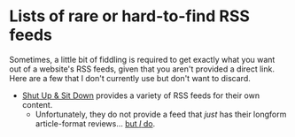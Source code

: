 # Lists of rare or hard-to-find RSS feeds

Sometimes, a little bit of fiddling is required to get exactly what you want out of a website's RSS feeds, given that you aren't provided a direct link. Here are a few that I don't currently use but don't want to discard.

- [Shut Up & Sit Down](https://www.shutupandsitdown.com) provides a variety of RSS feeds for their own content.
  - Unfortunately, they do not provide a feed that *just* has their longform article-format reviews... [but *I* do](https://www.shutupandsitdown.com/category/reviews/feed/).